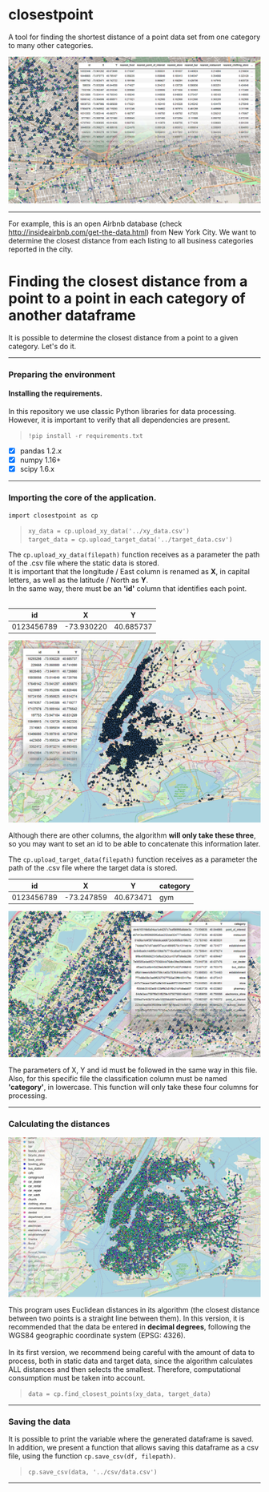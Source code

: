 # closestpoint
A tool for finding the shortest distance of a point data set from one category to many other categories.

<img src="media/nyc-final.png">

---

For example, this is an open Airbnb database (check http://insideairbnb.com/get-the-data.html) from New York City. We want to determine the closest distance from each listing to all business categories reported in the city.

# Finding the closest distance from a point to a point in each category of another dataframe

It is possible to determine the closest distance from a point to a given category. Let's do it.

---

### Preparing the environment
#### Installing the requirements.

In this repository we use classic Python libraries for data processing. However, it is important to verify that all dependencies are present.

> `!pip install -r requirements.txt`

- [x] pandas 1.2.x
- [x] numpy 1.16+
- [x] scipy 1.6.x

---

### Importing the core of the application.

`import closestpoint as cp`

> `xy_data = cp.upload_xy_data('../xy_data.csv')`<br>
> `target_data = cp.upload_target_data('../target_data.csv')`

The `cp.upload_xy_data(filepath)` function receives as a parameter the path of the .csv file where the static data is stored.<br>
It is important that the longitude / East column is renamed as __X__, in capital letters, as well as the latitude / North as __Y__.<br>
In the same way, there must be an __'id'__ column that identifies each point.<br><br>

id  | X  | Y
------------- | -------------- | -------------
0123456789  | -73.930220  | 40.685737

<img src="media/zoom1.png">

Although there are other columns, the algorithm __will only take these three__, so you may want to set an id to be able to concatenate this information later.

The `cp.upload_target_data(filepath)` function receives as a parameter the path of the .csv file where the target data is stored.<br>

id  | X  | Y  | category
------------- | -------------- | ------------- | -------------
0123456789  | -73.247859  | 40.673471  | gym

<img src="media/zoom2.png">

The parameters of X, Y and id must be followed in the same way in this file. Also, for this specific file the classification column must be named __'category'__, in lowercase. This function will only take these four columns for processing.


---

### Calculating the distances

<img src="media/venues.png">


This program uses Euclidean distances in its algorithm (the closest distance between two points is a straight line between them). In this version, it is recommended that the data be entered in __decimal degrees__, following the WGS84 geographic coordinate system (EPSG: 4326).<br><br>
In its first version, we recommend being careful with the amount of data to process, both in static data and target data, since the algorithm calculates ALL distances and then selects the smallest. Therefore, computational consumption must be taken into account.

> `data = cp.find_closest_points(xy_data, target_data)`

---

### Saving the data

It is possible to print the variable where the generated dataframe is saved. In addition, we present a function that allows saving this dataframe as a csv file, using the function `cp.save_csv(df, filepath)`.

> `cp.save_csv(data, '../csv/data.csv')`

---









